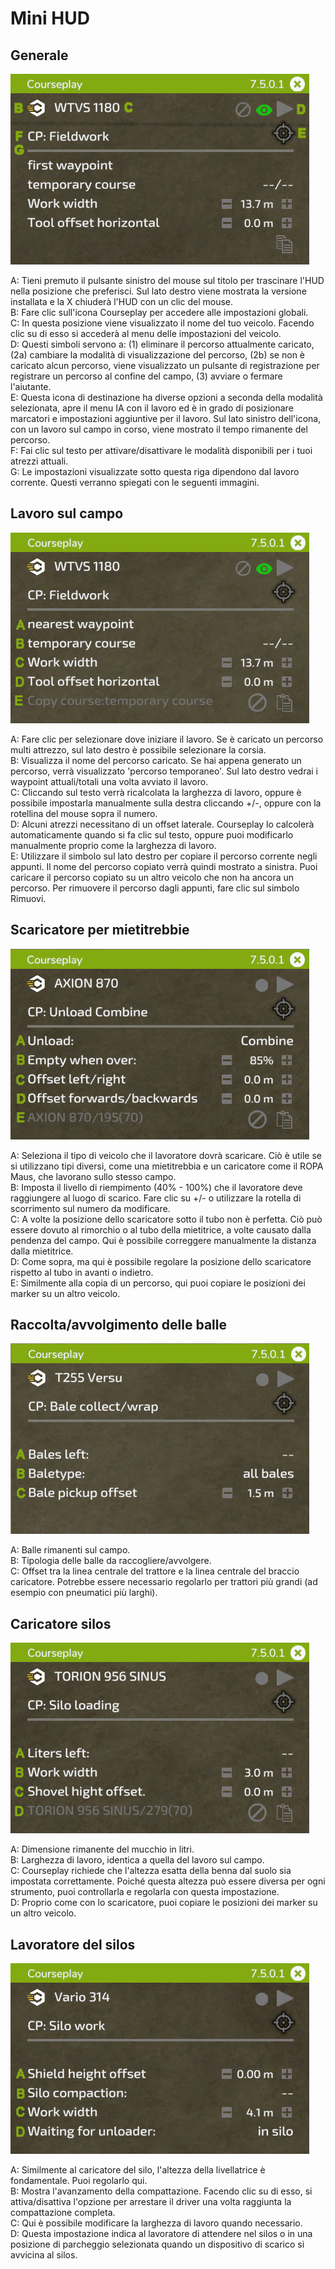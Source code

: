 # Mini HUD
## Generale
![Image](../assets/images/minihudhelp_general_0_0_478_305.png)
  
A: Tieni premuto il pulsante sinistro del mouse sul titolo per trascinare l'HUD nella posizione che preferisci. Sul lato destro viene mostrata la versione installata e la X chiuderà l'HUD con un clic del mouse.  
B: Fare clic sull'icona Courseplay per accedere alle impostazioni globali.  
C: In questa posizione viene visualizzato il nome del tuo veicolo. Facendo clic su di esso si accederà al menu delle impostazioni del veicolo.  
D: Questi simboli servono a: (1) eliminare il percorso attualmente caricato, (2a) cambiare la modalità di visualizzazione del percorso, (2b) se non è caricato alcun percorso, viene visualizzato un pulsante di registrazione per registrare un percorso al confine del campo, (3) avviare o fermare l'aiutante.  
E: Questa icona di destinazione ha diverse opzioni a seconda della modalità selezionata, apre il menu IA con il lavoro ed è in grado di posizionare marcatori e impostazioni aggiuntive per il lavoro. Sul lato sinistro dell'icona, con un lavoro sul campo in corso, viene mostrato il tempo rimanente del percorso.  
F: Fai clic sul testo per attivare/disattivare le modalità disponibili per i tuoi atrezzi attuali.  
G: Le impostazioni visualizzate sotto questa riga dipendono dal lavoro corrente. Questi verranno spiegati con le seguenti immagini.  

## Lavoro sul campo
![Image](../assets/images/minihudhelp_fieldwork_0_0_478_305.png)
  
A: Fare clic per selezionare dove iniziare il lavoro. Se è caricato un percorso multi attrezzo, sul lato destro è possibile selezionare la corsia.  
B: Visualizza il nome del percorso caricato. Se hai appena generato un percorso, verrà visualizzato 'percorso temporaneo'. Sul lato destro vedrai i waypoint attuali/totali una volta avviato il lavoro.  
C: Cliccando sul testo verrà ricalcolata la larghezza di lavoro, oppure è possibile impostarla manualmente sulla destra cliccando +/-, oppure con la rotellina del mouse sopra il numero.  
D: Alcuni atrezzi necessitano di un offset laterale. Courseplay lo calcolerà automaticamente quando si fa clic sul testo, oppure puoi modificarlo manualmente proprio come la larghezza di lavoro.  
E: Utilizzare il simbolo sul lato destro per copiare il percorso corrente negli appunti. Il nome del percorso copiato verrà quindi mostrato a sinistra. Puoi caricare il percorso copiato su un altro veicolo che non ha ancora un percorso. Per rimuovere il percorso dagli appunti, fare clic sul simbolo Rimuovi.  

## Scaricatore per mietitrebbie
![Image](../assets/images/minihudhelp_combineunload_0_0_478_305.png)
  
A: Seleziona il tipo di veicolo che il lavoratore dovrà scaricare. Ciò è utile se si utilizzano tipi diversi, come una mietitrebbia e un caricatore come il ROPA Maus, che lavorano sullo stesso campo.  
B: Imposta il livello di riempimento (40% - 100%) che il lavoratore deve raggiungere al luogo di scarico. Fare clic su +/- o utilizzare la rotella di scorrimento sul numero da modificare.  
C: A volte la posizione dello scaricatore sotto il tubo non è perfetta. Ciò può essere dovuto al rimorchio o al tubo della mietitrice, a volte causato dalla pendenza del campo. Qui è possibile correggere manualmente la distanza dalla mietitrice.  
D: Come sopra, ma qui è possibile regolare la posizione dello scaricatore rispetto al tubo in avanti o indietro.  
E: Similmente alla copia di un percorso, qui puoi copiare le posizioni dei marker su un altro veicolo.  

## Raccolta/avvolgimento delle balle
![Image](../assets/images/minihudhelp_balecollect_0_0_478_305.png)
  
A: Balle rimanenti sul campo.  
B: Tipologia delle balle da raccogliere/avvolgere.  
C: Offset tra la linea centrale del trattore e la linea centrale del braccio caricatore. Potrebbe essere necessario regolarlo per trattori più grandi (ad esempio con pneumatici più larghi).  

## Caricatore silos
![Image](../assets/images/minihudhelp_siloloader_0_0_478_305.png)
  
A: Dimensione rimanente del mucchio in litri.  
B: Larghezza di lavoro, identica a quella del lavoro sul campo.  
C: Courseplay richiede che l'altezza esatta della benna dal suolo sia impostata correttamente. Poiché questa altezza può essere diversa per ogni strumento, puoi controllarla e regolarla con questa impostazione.  
D: Proprio come con lo scaricatore, puoi copiare le posizioni dei marker su un altro veicolo.  

## Lavoratore del silos
![Image](../assets/images/minihudhelp_siloworker_0_0_478_305.png)
  
A: Similmente al caricatore del silo, l'altezza della livellatrice è fondamentale. Puoi regolarlo qui.  
B: Mostra l'avanzamento della compattazione. Facendo clic su di esso, si attiva/disattiva l'opzione per arrestare il driver una volta raggiunta la compattazione completa.  
C: Qui è possibile modificare la larghezza di lavoro quando necessario.  
D: Questa impostazione indica al lavoratore di attendere nel silos o in una posizione di parcheggio selezionata quando un dispositivo di scarico si avvicina al silos.  
